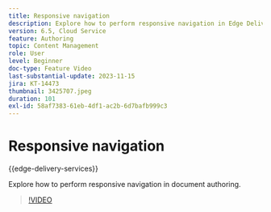 ```yaml
---
title: Responsive navigation
description: Explore how to perform responsive navigation in Edge Delivery Document authoring.
version: 6.5, Cloud Service
feature: Authoring
topic: Content Management
role: User
level: Beginner
doc-type: Feature Video
last-substantial-update: 2023-11-15
jira: KT-14473
thumbnail: 3425707.jpeg
duration: 101
exl-id: 58af7383-61eb-4df1-ac2b-6d7bafb999c3
---
```

# Responsive navigation

{{edge-delivery-services}}

Explore how to perform responsive navigation in document authoring.

>[!VIDEO](https://video.tv.adobe.com/v/3425707/?learn=on)
